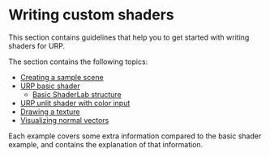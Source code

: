 # Writing custom shaders

This section contains guidelines that help you to get started with writing shaders for URP.

The section contains the following topics:

* [Creating a sample scene](writing-shaders-urp-basic-prerequisites.md)
* [URP basic shader](writing-shaders-urp-basic-unlit-structure.md)
    * [Basic ShaderLab structure](writing-shaders-urp-basic-unlit-structure.md#basic-shaderlab-structure)
* [URP unlit shader with color input](writing-shaders-urp-unlit-color.md)
* [Drawing a texture](writing-shaders-urp-unlit-texture.md)
* [Visualizing normal vectors](writing-shaders-urp-unlit-normals.md)

Each example covers some extra information compared to the basic shader example, and contains the explanation of that information.
